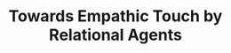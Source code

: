 ---
name: "Towards Empathic Touch By Relational Agents"
title: "Towards Empathic Touch by Relational Agents"
project: null
event: "Proceedings of Autonomous Agents and Multi-Agent Systems (AAMAS). Workshop on Empathic Agents, Budapest, Hungary."
authors:
- name: "Bickmore, T."
- name: "Fernando, R."
year: 2009
resources:
- name: "AAMAS09-empathy"
  src: "AAMAS09-empathy.pdf"
external_url: null
draft: false 
headless: true
headless: true
---